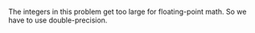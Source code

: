 The integers in this problem get too large for floating-point math. So we have
to use double-precision.
